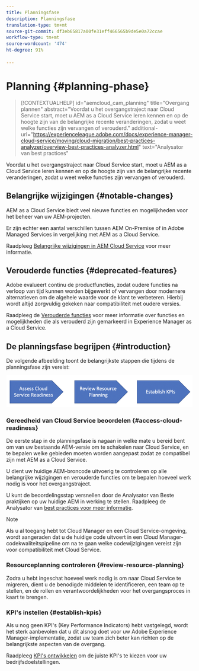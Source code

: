 ```yaml
---
title: Planningsfase
description: Planningsfase
translation-type: tm+mt
source-git-commit: df3eb65817a00fe31eff466565b9de5e0a72ccae
workflow-type: tm+mt
source-wordcount: '474'
ht-degree: 91%

---
```



# Planning {#planning-phase}

>[!CONTEXTUALHELP]
>id="aemcloud_cam_planning"
>title="Overgang plannen"
>abstract="Voordat u het overgangstraject naar Cloud Service start, moet u AEM as a Cloud Service leren kennen en op de hoogte zijn van de belangrijke recente veranderingen, zodat u weet welke functies zijn vervangen of verouderd."
>additional-url="https://experienceleague.adobe.com/docs/experience-manager-cloud-service/moving/cloud-migration/best-practices-analyzer/overview-best-practices-analyzer.html" text="Analysator van best practices"

Voordat u het overgangstraject naar Cloud Service start, moet u AEM as a Cloud Service leren kennen en op de hoogte zijn van de belangrijke recente veranderingen, zodat u weet welke functies zijn vervangen of verouderd.

## Belangrijke wijzigingen {#notable-changes}

AEM as a Cloud Service biedt veel nieuwe functies en mogelijkheden voor het beheer van uw AEM-projecten.

Er zijn echter een aantal verschillen tussen AEM On-Premise of in Adobe Managed Services in vergelijking met AEM as a Cloud Service.

Raadpleeg [Belangrijke wijzigingen in AEM Cloud Service](https://docs.adobe.com/content/help/en/experience-manager-cloud-service/release-notes/aem-cloud-changes.html) voor meer informatie.

## Verouderde functies {#deprecated-features}

Adobe evalueert continu de productfuncties, zodat oudere functies na verloop van tijd kunnen worden bijgewerkt of vervangen door modernere alternatieven om de algehele waarde voor de klant te verbeteren. Hierbij wordt altijd zorgvuldig gekeken naar compatibiliteit met oudere versies.

Raadpleeg de [Verouderde functies](https://docs.adobe.com/content/help/en/experience-manager-cloud-service/release-notes/deprecated-removed-features.html#deprecated-features) voor meer informatie over functies en mogelijkheden die als verouderd zijn gemarkeerd in Experience Manager as a Cloud Service.

## De planningsfase begrijpen {#introduction}

De volgende afbeelding toont de belangrijkste stappen die tijdens de planningsfase zijn vereist:

![afbeelding](/help/move-to-cloud-service/assets/planning-phaseimg1.png)

### Gereedheid van Cloud Service beoordelen {#access-cloud-readiness}

De eerste stap in de planningsfase is nagaan in welke mate u bereid bent om van uw bestaande AEM-versie om te schakelen naar Cloud Service, en te bepalen welke gebieden moeten worden aangepast zodat ze compatibel zijn met AEM as a Cloud Service.

U dient uw huidige AEM-broncode uitvoerig te controleren op alle belangrijke wijzigingen en verouderde functies om te bepalen hoeveel werk nodig is voor het overgangstraject.

U kunt de beoordelingsstap versnellen door de Analysator van Beste praktijken op uw huidige AEM in werking te stellen. Raadpleeg de Analysator van [best practices voor meer informatie](/help/move-to-cloud-service/best-practices-analyzer/overview-best-practices-analyzer.md).

>[!NOTE]
>Als u al toegang hebt tot Cloud Manager en een Cloud Service-omgeving, wordt aangeraden dat u de huidige code uitvoert in een Cloud Manager-codekwaliteitspipeline om na te gaan welke codewijzigingen vereist zijn voor compatibiliteit met Cloud Service.

### Resourceplanning controleren {#review-resource-planning}

Zodra u hebt ingeschat hoeveel werk nodig is om naar Cloud Service te migreren, dient u de benodigde middelen te identificeren, een team op te stellen, en de rollen en verantwoordelijkheden voor het overgangsproces in kaart te brengen.

### KPI&#39;s instellen {#establish-kpis}

Als u nog geen KPI&#39;s (Key Performance Indicators) hebt vastgelegd, wordt het sterk aanbevolen dat u dit alsnog doet voor uw Adobe Experience Manager-implementatie, zodat uw team zich beter kan richten op de belangrijkste aspecten van de overgang.

Raadpleeg [KPI&#39;s ontwikkelen](https://guided.adobe.com/welcome/aem/part6.html) om de juiste KPI&#39;s te kiezen voor uw bedrijfsdoelstellingen.

